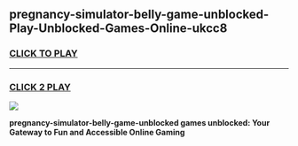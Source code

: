 
## pregnancy-simulator-belly-game-unblocked-Play-Unblocked-Games-Online-ukcc8
<h3>
<a href="https://premium76.site?title=pregnancy-simulator-belly-game-unblocked&ref=24A">CLICK TO PLAY</a></h3>
<hr>

<h3>
<a href="https://premium76.site?title=pregnancy-simulator-belly-game-unblocked&ref=24A">CLICK 2 PLAY</a>
  
</h3>

<a href="https://premium76.site?title=pregnancy-simulator-belly-game-unblocked&ref=24A"><img src="https://clearcache.store/games.png"></a>


**pregnancy-simulator-belly-game-unblocked games unblocked: Your Gateway to Fun and Accessible Online Gaming**
